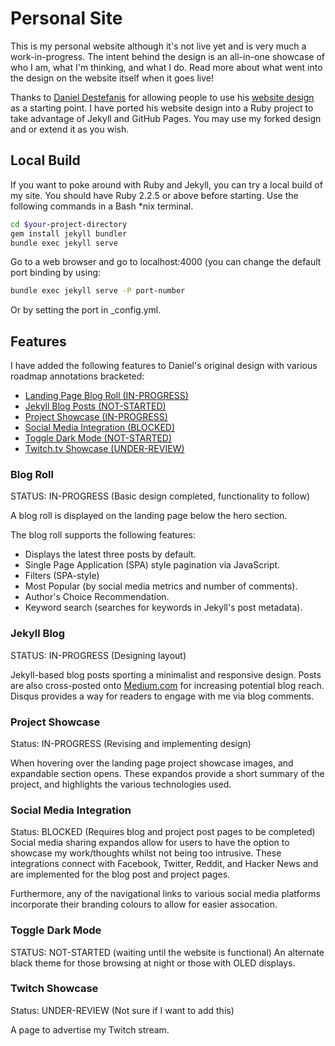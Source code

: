 # Personal Site
This is my personal website although it's not live yet and is very much a work-in-progress. The intent behind the design is an all-in-one showcase of who I am, what I'm thinking, and what I do. Read more about what went into the design on the website itself when it goes live!

Thanks to [Daniel Destefanis](https://github.com/destefanis) for allowing people to use his [website design](https://github.com/destefanis/new-portfolio) as a starting point. I have ported his website design into a Ruby project to take advantage of Jekyll and GitHub Pages. You may use my forked design and or extend it as you wish.

## Local Build
 If you want to poke around with Ruby and Jekyll, you can try a local build of my site. You should have Ruby 2.2.5 or above before starting. Use the following commands in a Bash *nix terminal.
 
```sh
cd $your-project-directory
gem install jekyll bundler
bundle exec jekyll serve
```

Go to a web browser and go to localhost:4000 (you can change the default port binding by using:

```sh
bundle exec jekyll serve -P port-number
```

Or by setting the port in \_config.yml.

## Features
I have added the following features to Daniel's original design with various roadmap annotations bracketed:

 * [Landing Page Blog Roll (IN-PROGRESS)](#Blog-Roll)
 * [Jekyll Blog Posts (NOT-STARTED)](#Jekyll-Blog)
 * [Project Showcase (IN-PROGRESS)](#Project-Summaries)
 * [Social Media Integration (BLOCKED)](#Social)
 * [Toggle Dark Mode (NOT-STARTED)](#Dark-Mode)
 * [Twitch.tv Showcase (UNDER-REVIEW)](#Twitch.tv-Showcase)


### Blog Roll
STATUS: IN-PROGRESS (Basic design completed, functionality to follow)

A blog roll is displayed on the landing page below the hero section.

The blog roll supports the following features:

 * Displays the latest three posts by default.
 * Single Page Application (SPA) style pagination via JavaScript.
 * Filters (SPA-style)
  * Most Popular (by social media metrics and number of comments).
  * Author's Choice Recommendation.
  * Keyword search (searches for keywords in Jekyll's post metadata).

### Jekyll Blog
STATUS: IN-PROGRESS (Designing layout)

Jekyll-based blog posts sporting a minimalist and responsive design. Posts are also cross-posted onto [Medium.com](https://medium.com) for increasing potential blog reach. Disqus provides a way for readers to engage with me via blog comments.

### Project Showcase
Status: IN-PROGRESS (Revising and implementing design)

When hovering over the landing page project showcase images, and expandable section  opens. These expandos provide a short summary of the project, and highlights the various technologies used.

### Social Media Integration
Status: BLOCKED (Requires blog and project post pages to be completed)
Social media sharing expandos allow for users to have the option to showcase my work/thoughts whilst not being too intrusive. These integrations connect with Facebook, Twitter, Reddit, and Hacker News and are implemented for the blog post and project pages.

Furthermore, any of the navigational links to various social media platforms incorporate their branding colours to allow for easier assocation.

### Toggle Dark Mode
STATUS: NOT-STARTED (waiting until the website is functional)
An alternate black theme for those browsing at night or those with OLED displays.

### Twitch Showcase
Status: UNDER-REVIEW (Not sure if I want to add this)

A page to advertise my Twitch stream.